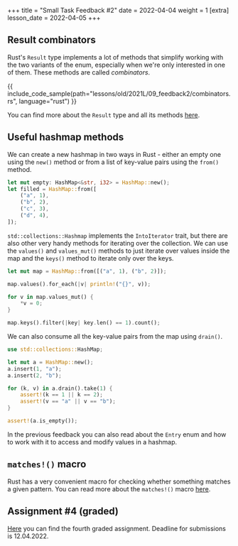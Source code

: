 +++
title = "Small Task Feedback #2"
date = 2022-04-04
weight = 1
[extra]
lesson_date = 2022-04-05
+++

## Result combinators

Rust's `Result` type implements a lot of methods that simplify working with the two variants of the enum, especially when we're only interested in one of them. These methods are called _combinators_.

{{ include_code_sample(path="lessons/old/2021L/09_feedback2/combinators.rs", language="rust") }}

You can find more about the `Result` type and all its methods [here](https://doc.rust-lang.org/std/result/enum.Result.html).

## Useful hashmap methods

We can create a new hashmap in two ways in Rust - either an empty one using the `new()` method or from a list of key-value pairs using the `from()` method.

```rust
let mut empty: HashMap<&str, i32> = HashMap::new();
let filled = HashMap::from([
    ("a", 1),
    ("b", 2),
    ("c", 3),
    ("d", 4),
]);
```

`std::collections::Hashmap` implements the `IntoIterator` trait, but there are also other very handy methods for iterating over the collection. We can use the `values()` and `values_mut()` methods to just iterate over values inside the map and the `keys()` method to iterate only over the keys.

```rust
let mut map = HashMap::from([("a", 1), ("b", 2)]);

map.values().for_each(|v| println!("{}", v));

for v in map.values_mut() {
    *v = 0;
}

map.keys().filter(|key| key.len() == 1).count();
```

We can also consume all the key-value pairs from the map using `drain()`.

```rust
use std::collections::HashMap;

let mut a = HashMap::new();
a.insert(1, "a");
a.insert(2, "b");

for (k, v) in a.drain().take(1) {
    assert!(k == 1 || k == 2);
    assert!(v == "a" || v == "b");
}

assert!(a.is_empty());
```

In the previous feedback you can also read about the `Entry` enum and how to work with it to access and modify values in a hashmap.

## `matches!()` macro

Rust has a very convenient macro for checking whether something matches a given pattern. You can read more about the `matches!()` macro [here](https://doc.rust-lang.org/std/macro.matches.html).

## Assignment #4 (graded)

[Here](https://classroom.github.com/a/jL6DS9YM) you can find the fourth graded assignment. Deadline for submissions is 12.04.2022.
